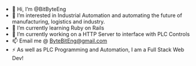 - 👋 Hi, I’m @BitByteEng
- 👀 I’m interested in Industrial Automation and automating the future of manufacturing, logistics and industry.
- 🌱 I’m currently learning Ruby on Rails
- 💞️ I’m currently working on a HTTP Server to interface with PLC Controls
- 📫 Email me @ ByteBitEng@gmail.com
- ⚡ As well as PLC Programming and Automation, I am a Full Stack Web Dev!

<!---
BitByteEng/BitByteEng is a ✨ special ✨ repository because its `README.md` (this file) appears on your GitHub profile.
You can click the Preview link to take a look at your changes.
--->
